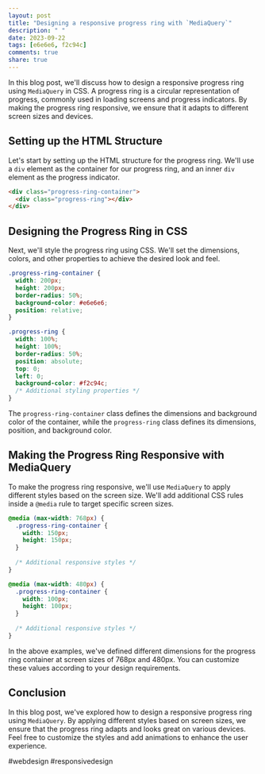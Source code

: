 ```yaml
---
layout: post
title: "Designing a responsive progress ring with `MediaQuery`"
description: " "
date: 2023-09-22
tags: [e6e6e6, f2c94c]
comments: true
share: true
---
```


In this blog post, we'll discuss how to design a responsive progress ring using `MediaQuery` in CSS. A progress ring is a circular representation of progress, commonly used in loading screens and progress indicators. By making the progress ring responsive, we ensure that it adapts to different screen sizes and devices.

## Setting up the HTML Structure

Let's start by setting up the HTML structure for the progress ring. We'll use a `div` element as the container for our progress ring, and an inner `div` element as the progress indicator.

```html
<div class="progress-ring-container">
  <div class="progress-ring"></div>
</div>
```

## Designing the Progress Ring in CSS

Next, we'll style the progress ring using CSS. We'll set the dimensions, colors, and other properties to achieve the desired look and feel.

```css
.progress-ring-container {
  width: 200px;
  height: 200px;
  border-radius: 50%;
  background-color: #e6e6e6;
  position: relative;
}

.progress-ring {
  width: 100%;
  height: 100%;
  border-radius: 50%;
  position: absolute;
  top: 0;
  left: 0;
  background-color: #f2c94c;
  /* Additional styling properties */
}
```

The `progress-ring-container` class defines the dimensions and background color of the container, while the `progress-ring` class defines its dimensions, position, and background color.

## Making the Progress Ring Responsive with MediaQuery

To make the progress ring responsive, we'll use `MediaQuery` to apply different styles based on the screen size. We'll add additional CSS rules inside a `@media` rule to target specific screen sizes.

```css
@media (max-width: 768px) {
  .progress-ring-container {
    width: 150px;
    height: 150px;
  }
  
  /* Additional responsive styles */
}

@media (max-width: 480px) {
  .progress-ring-container {
    width: 100px;
    height: 100px;
  }
  
  /* Additional responsive styles */
}
```

In the above examples, we've defined different dimensions for the progress ring container at screen sizes of 768px and 480px. You can customize these values according to your design requirements.

## Conclusion

In this blog post, we've explored how to design a responsive progress ring using `MediaQuery`. By applying different styles based on screen sizes, we ensure that the progress ring adapts and looks great on various devices. Feel free to customize the styles and add animations to enhance the user experience.

#webdesign #responsivedesign